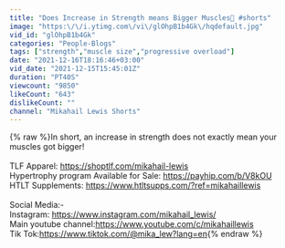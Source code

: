 ```yaml
---
title: "Does Increase in Strength means Bigger Muscles🤔 #shorts"
image: "https:\/\/i.ytimg.com\/vi\/glOhpB1b4Gk\/hqdefault.jpg"
vid_id: "glOhpB1b4Gk"
categories: "People-Blogs"
tags: ["strength","muscle size","progressive overload"]
date: "2021-12-16T18:16:46+03:00"
vid_date: "2021-12-15T15:45:01Z"
duration: "PT40S"
viewcount: "9850"
likeCount: "643"
dislikeCount: ""
channel: "Mikahail Lewis Shorts"
---
```

{% raw %}In short, an increase in strength does not exactly mean your muscles got bigger!<br /><br />TLF Apparel: <a rel="nofollow" target="blank" href="https://shoptlf.com/mikahail-lewis">https://shoptlf.com/mikahail-lewis</a><br />Hypertrophy program Available for Sale: <a rel="nofollow" target="blank" href="https://payhip.com/b/V8kOU">https://payhip.com/b/V8kOU</a><br />HTLT Supplements: <a rel="nofollow" target="blank" href="https://www.htltsupps.com/?ref=mikahaillewis">https://www.htltsupps.com/?ref=mikahaillewis</a><br /><br />Social Media:-<br />Instagram: <a rel="nofollow" target="blank" href="https://www.instagram.com/mikahail_lewis/">https://www.instagram.com/mikahail_lewis/</a><br />Main youtube channel:<a rel="nofollow" target="blank" href="https://www.youtube.com/c/mikahaillewis">https://www.youtube.com/c/mikahaillewis</a><br />Tik Tok:<a rel="nofollow" target="blank" href="https://www.tiktok.com/@mika_lew?lang=en">https://www.tiktok.com/@mika_lew?lang=en</a>{% endraw %}
